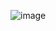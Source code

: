 
![image](https://github.com/actuator/actuator/assets/78701239/955cfe84-b831-4273-a60d-aadc698b3507)






